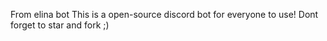 From elina bot
This is a open-source discord bot for everyone to use! Dont forget to star and fork ;)
